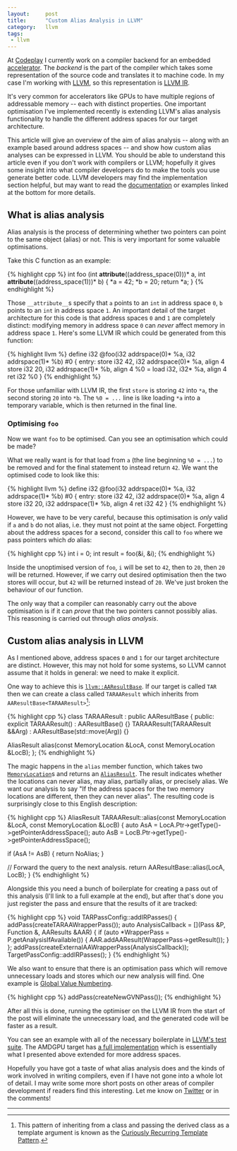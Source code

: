```yaml
---
layout:     post
title:      "Custom Alias Analysis in LLVM"
category:   llvm
tags:
 - llvm
---
```


At [Codeplay](https://codeplay.com/) I currently work on a compiler backend for an embedded [accelerator](https://en.wikipedia.org/wiki/Hardware_acceleration). The *backend* is the part of the compiler which takes some representation of the source code and translates it to machine code. In my case I'm working with [LLVM](https://llvm.org/), so this representation is [LLVM IR](https://llvm.org/docs/LangRef.html).

It's very common for accelerators like GPUs to have multiple regions of addressable memory -- each with distinct properties. One important optimisation I've implemented recently is extending LLVM's alias analysis functionality to handle the different address spaces for our target architecture.

This article will give an overview of the aim of alias analysis -- along with an example based around address spaces -- and show how custom alias analyses can be expressed in LLVM. You should be able to understand this article even if you don't work with compilers or LLVM; hopefully it gives some insight into what compiler developers do to make the tools you use generate better code. LLVM developers may find the implementation section helpful, but may want to read the [documentation](https://llvm.org/docs/AliasAnalysis.html) or examples linked at the bottom for more details.

## What is alias analysis

Alias analysis is the process of determining whether two pointers can point to the same object (alias) or not. This is very important for some valuable optimisations.

Take this C function as an example:

{% highlight cpp %}
int foo (int __attribute__((address_space(0)))* a,
         int __attribute__((address_space(1)))* b) {
    *a = 42;
    *b = 20;
    return *a;
}
{% endhighlight %}

Those `__attribute__`s specify that `a` points to an `int` in address space `0`, `b` points to an `int` in address space `1`. An important detail of the target architecture for this code is that address spaces `0` and `1` are completely distinct: modifying memory in address space `0` can _never_ affect memory in address space `1`. Here's some LLVM IR which could be generated from this function:

{% highlight llvm %}
define i32 @foo(i32 addrspace(0)* %a, i32 addrspace(1)* %b) #0 {
entry:
  store i32 42, i32 addrspace(0)* %a, align 4
  store i32 20, i32 addrspace(1)* %b, align 4
  %0 = load i32, i32* %a, align 4
  ret i32 %0
}
{% endhighlight %}

For those unfamiliar with LLVM IR, the first `store` is storing `42` into `*a`, the second storing `20` into `*b`. The `%0 = ...` line is like loading `*a` into a temporary variable, which is then returned in the final line.

### Optimising `foo`

Now we want `foo` to be optimised. Can you see an optimisation which could be made?

What we really want is for that load from `a` (the line beginning `%0 = ...`) to be removed and for the final statement to instead return `42`. We want the optimised code to look like this:

{% highlight llvm %}
define i32 @foo(i32 addrspace(0)* %a, i32 addrspace(1)* %b) #0 {
entry:
  store i32 42, i32 addrspace(0)* %a, align 4
  store i32 20, i32 addrspace(1)* %b, align 4
  ret i32 42
}
{% endhighlight %}

However, we have to be very careful, because this optimisation is *only* valid if `a` and `b` do not alias, i.e. they must not point at the same object. Forgetting about the address spaces for a second, consider this call to `foo` where we pass pointers which *do* alias:

{% highlight cpp %}
int i = 0;
int result = foo(&i, &i);
{% endhighlight %}

Inside the unoptimised version of `foo`, `i` will be set to `42`, then to `20`, then `20` will be returned. However, if we carry out desired optimisation then the two stores will occur, but `42` will be returned instead of `20`. We've just broken the behaviour of our function.

The only way that a compiler can reasonably carry out the above optimisation is if it can *prove* that the two pointers cannot possibly alias. This reasoning is carried out through *alias analysis*.

## Custom alias analysis in LLVM

As I mentioned above, address spaces `0` and `1` for our target architecture are distinct. However, this may not hold for some systems, so LLVM cannot assume that it holds in general: we need to make it explicit.

One way to achieve this is [`llvm::AAResultBase`](http://llvm.org/doxygen/classllvm_1_1AAResultBase.html). If our target is called `TAR` then we can create a class called `TARAAResult` which inherits from `AAResultBase<TARAAResult>`[^1]:

[^1]: This pattern of inheriting from a class and passing the derived class as a template argument is known as the [Curiously Recurring Template Pattern](https://www.fluentcpp.com/2017/05/12/curiously-recurring-template-pattern/).

{% highlight cpp %}
class TARAAResult : public AAResultBase<TARAAResult> {
public:
  explicit TARAAResult() : AAResultBase() {}
  TARAAResult(TARAAResult &&Arg) : AAResultBase(std::move(Arg)) {}

  AliasResult alias(const MemoryLocation &LocA, const MemoryLocation &LocB);
};
{% endhighlight %}

The magic happens in the `alias` member function, which takes two [`MemoryLocation`](http://llvm.org/doxygen/classllvm_1_1MemoryLocation.html)s and returns an [`AliasResult`](http://llvm.org/doxygen/namespacellvm.html#ae1738272abcf2ac638b97e7dc6360cfd). The result indicates whether the locations can never alias, may alias, partially alias, or precisely alias. We want our analysis to say "If the address spaces for the two memory locations are different, then they can never alias". The resulting code is surprisingly close to this English description:

{% highlight cpp %}
AliasResult TARAAResult::alias(const MemoryLocation &LocA,
                               const MemoryLocation &LocB) {
  auto AsA = LocA.Ptr->getType()->getPointerAddressSpace();
  auto AsB = LocB.Ptr->getType()->getPointerAddressSpace();

  if (AsA != AsB) {
    return NoAlias;
  }

  // Forward the query to the next analysis.
  return AAResultBase::alias(LocA, LocB);
}
{% endhighlight %}

Alongside this you need a bunch of boilerplate for creating a pass out of this analysis (I'll link to a full example at the end), but after that's done you just register the pass and ensure that the results of it are tracked:

{% highlight cpp %}
void TARPassConfig::addIRPasses() {
  addPass(createTARAAWrapperPass());
  auto AnalysisCallback = [](Pass &P, Function &, AAResults &AAR) {
    if (auto *WrapperPass = P.getAnalysisIfAvailable<TARAAWrapper>()) {
      AAR.addAAResult(WrapperPass->getResult());
    }
  }; 
  addPass(createExternalAAWrapperPass(AnalysisCallback));
  TargetPassConfig::addIRPasses();
}
{% endhighlight %}

We also want to ensure that there is an optimisation pass which will remove unnecessary loads and stores which our new analysis will find. One example is [Global Value Numbering](http://llvm.org/doxygen/NewGVN_8cpp.html).

{% highlight cpp %}
  addPass(createNewGVNPass());
{% endhighlight %}  

After all this is done, running the optimiser on the LLVM IR from the start of the post will eliminate the unnecessary load, and the generated code will be faster as a result.

You can see an example with all of the necessary boilerplate in [LLVM's test suite](https://github.com/llvm-mirror/llvm/blob/master/unittests/Analysis/AliasAnalysisTest.cpp). The AMDGPU target has [a full implementation](http://llvm.org/doxygen/AMDGPUAliasAnalysis_8h_source.html) which is essentially what I presented above extended for more address spaces.

Hopefully you have got a taste of what alias analysis does and the kinds of work involved in writing compilers, even if I have not gone into a whole lot of detail. I may write some more short posts on other areas of compiler development if readers find this interesting. Let me know on [Twitter](https://twitter.com/TartanLlama) or in the comments!

----------
